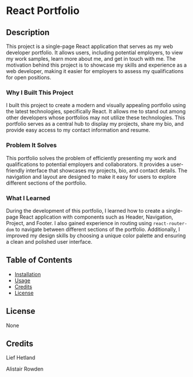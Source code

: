 # React Portfolio

## Description

This project is a single-page React application that serves as my web developer portfolio. It allows users, including potential employers, to view my work samples, learn more about me, and get in touch with me. The motivation behind this project is to showcase my skills and experience as a web developer, making it easier for employers to assess my qualifications for open positions.

### Why I Built This Project

I built this project to create a modern and visually appealing portfolio using the latest technologies, specifically React. It allows me to stand out among other developers whose portfolios may not utilize these technologies. This portfolio serves as a central hub to display my projects, share my bio, and provide easy access to my contact information and resume.

### Problem It Solves

This portfolio solves the problem of efficiently presenting my work and qualifications to potential employers and collaborators. It provides a user-friendly interface that showcases my projects, bio, and contact details. The navigation and layout are designed to make it easy for users to explore different sections of the portfolio.

### What I Learned

During the development of this portfolio, I learned how to create a single-page React application with components such as Header, Navigation, Project, and Footer. I also gained experience in routing using `react-router-dom` to navigate between different sections of the portfolio. Additionally, I improved my design skills by choosing a unique color palette and ensuring a clean and polished user interface.

## Table of Contents

- [Installation](#installation)
- [Usage](#usage)
- [Credits](#credits)
- [License](#license)

## License

None

## Credits

Lief Hetland

Alistair Rowden




